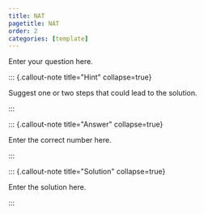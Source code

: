 ```yaml
---
title: NAT
pagetitle: NAT
order: 2
categories: [template]
---
```


Enter your question here.

::: {.callout-note title="Hint" collapse=true}

Suggest one or two steps that could lead to the solution.

:::

::: {.callout-note title="Answer" collapse=true}

Enter the correct number here.

:::

::: {.callout-note title="Solution" collapse=true}

Enter the solution here.

:::